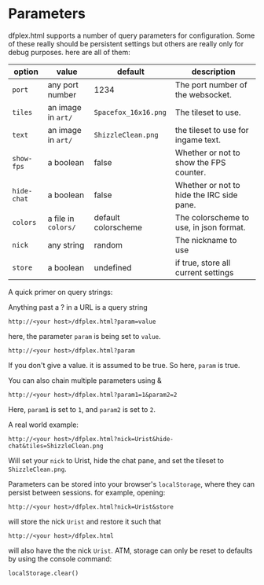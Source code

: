 Parameters
==========

dfplex.html supports a number of query parameters for configuration. Some
of these really should be persistent settings but others are really only
for debug purposes. here are all of them:

| option      | value               | default              | description                               |
|-------------|---------------------|----------------------|-------------------------------------------|
| `port`      | any port number     | 1234                 | The port number of the websocket.         |
| `tiles`     | an image in `art/`  | `Spacefox_16x16.png` | The tileset to use.                       |
| `text`      | an image in `art/`  | `ShizzleClean.png`   | the tileset to use for ingame text.       |
| `show-fps`  | a boolean           | false                | Whether or not to show the FPS counter.   |
| `hide-chat` | a boolean           | false                | Whether or not to hide the IRC side pane. |
| `colors`    | a file in `colors/` | default colorscheme  | The colorscheme to use, in json format.   |
| `nick`      | any string          | random               | The nickname to use                       |
| `store`     | a boolean           | undefined            | if true, store all current settings       |

A quick primer on query strings:

Anything past a ? in a URL is a query string

	http://<your host>/dfplex.html?param=value

here, the parameter `param` is being set to `value`.

	http://<your host>/dfplex.html?param

If you don't give a value. it is assumed to be true. So here,
`param` is true.

You can also chain multiple parameters using &

	http://<your host>/dfplex.html?param1=1&param2=2

Here, `param1` is set to `1`, and `param2` is set to `2`.

A real world example:

	http://<your host>/dfplex.html?nick=Urist&hide-chat&tiles=ShizzleClean.png

Will set your `nick` to Urist, hide the chat pane, and set the tileset
to `ShizzleClean.png`.

Parameters can be stored into your browser's `localStorage`, where they can
persist between sessions. for example, opening:

	http://<your host>/dfplex.html?nick=Urist&store

will store the nick `Urist` and restore it such that

	http://<your host>/dfplex.html

will also have the the nick `Urist`. ATM, storage can only be reset to
defaults by using the console command:

	localStorage.clear()

